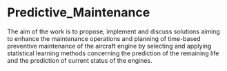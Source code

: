 # Predictive_Maintenance

The aim of the work is to propose, implement and discuss solutions aiming to enhance 
the maintenance operations and planning of time-based preventive maintenance of 
the aircraft engine by selecting and applying statistical learning methods concerning 
the prediction of the remaining life and the prediction of current status of the engines. 
